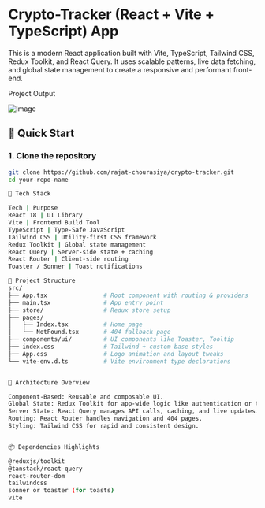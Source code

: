 # Crypto-Tracker (React + Vite + TypeScript) App

This is a modern React application built with Vite, TypeScript, Tailwind CSS, Redux Toolkit, and React Query. It uses scalable patterns, live data fetching, and global state management to create a responsive and performant front-end.

Project Output

![image](https://github.com/user-attachments/assets/5494797b-40d4-4f15-a19a-9cc8a9f32f0d)

## 🚀 Quick Start

### 1. Clone the repository

```bash
git clone https://github.com/rajat-chourasiya/crypto-tracker.git
cd your-repo-name

🧪 Tech Stack

Tech | Purpose
React 18 | UI Library
Vite | Frontend Build Tool
TypeScript | Type-Safe JavaScript
Tailwind CSS | Utility-first CSS framework
Redux Toolkit | Global state management
React Query | Server-side state + caching
React Router | Client-side routing
Toaster / Sonner | Toast notifications

🧱 Project Structure
src/
├── App.tsx                # Root component with routing & providers
├── main.tsx               # App entry point
├── store/                 # Redux store setup
├── pages/
│   ├── Index.tsx          # Home page
│   └── NotFound.tsx       # 404 fallback page
├── components/ui/         # UI components like Toaster, Tooltip
├── index.css              # Tailwind + custom base styles
├── App.css                # Logo animation and layout tweaks
└── vite-env.d.ts          # Vite environment type declarations


🧠 Architecture Overview

Component-Based: Reusable and composable UI.
Global State: Redux Toolkit for app-wide logic like authentication or toggles.
Server State: React Query manages API calls, caching, and live updates.
Routing: React Router handles navigation and 404 pages.
Styling: Tailwind CSS for rapid and consistent design.


📦 Dependencies Highlights

@reduxjs/toolkit
@tanstack/react-query
react-router-dom
tailwindcss
sonner or toaster (for toasts)
vite
